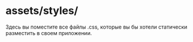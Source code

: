 # assets/styles/

Здесь вы поместите все файлы .css, которые вы бы хотели статически разместить в своем приложении.


<docmeta name="displayName" value="styles">

